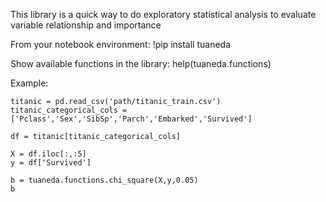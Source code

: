 This library is a quick way to do exploratory statistical analysis to evaluate variable relationship and importance

From your notebook environment:
    !pip install tuaneda

Show available functions in the library:
    help(tuaneda.functions)

Example:

    titanic = pd.read_csv('path/titanic_train.csv')
    titanic_categorical_cols = ['Pclass','Sex','SibSp','Parch','Embarked','Survived']

    df = titanic[titanic_categorical_cols]

    X = df.iloc[:,:5]
    y = df['Survived']

    b = tuaneda.functions.chi_square(X,y,0.05)
    b
    

    